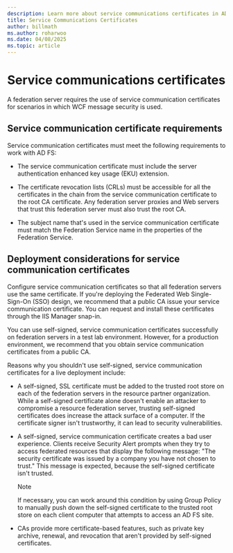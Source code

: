 ```yaml
---
description: Learn more about service communications certificates in AD FS
title: Service Communications Certificates
author: billmath
ms.author: roharwoo
ms.date: 04/08/2025
ms.topic: article
---
```


# Service communications certificates

A federation server requires the use of service communication certificates for scenarios in which WCF message security is used.

## Service communication certificate requirements

Service communication certificates must meet the following requirements to work with AD FS:

- The service communication certificate must include the server authentication enhanced key usage (EKU) extension.

- The certificate revocation lists (CRLs) must be accessible for all the certificates in the chain from the service communication certificate to the root CA certificate. Any federation server proxies and Web servers that trust this federation server must also trust the root CA.

- The subject name that's used in the service communication certificate must match the Federation Service name in the properties of the Federation Service.

## Deployment considerations for service communication certificates

Configure service communication certificates so that all federation servers use the same certificate. If you're deploying the Federated Web Single-Sign-On (SSO) design, we recommend that a public CA issue your service communication certificate. You can request and install these certificates through the IIS Manager snap-in.

You can use self-signed, service communication certificates successfully on federation servers in a test lab environment. However, for a production environment, we recommend that you obtain service communication certificates from a public CA.

Reasons why you shouldn't use self-signed, service communication certificates for a live deployment include:

- A self-signed, SSL certificate must be added to the trusted root store on each of the federation servers in the resource partner organization. While a self-signed certificate alone doesn't enable an attacker to compromise a resource federation server, trusting self-signed certificates does increase the attack surface of a computer. If the certificate signer isn't trustworthy, it can lead to security vulnerabilities.

- A self-signed, service communication certificate creates a bad user experience. Clients receive Security Alert prompts when they try to access federated resources that display the following message: "The security certificate was issued by a company you have not chosen to trust." This message is expected, because the self-signed certificate isn't trusted.

    > [!NOTE]
    > If necessary, you can work around this condition by using Group Policy to manually push down the self-signed certificate to the trusted root store on each client computer that attempts to access an AD FS site.

- CAs provide more certificate-based features, such as private key archive, renewal, and revocation that aren't provided by self-signed certificates.
